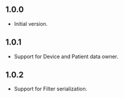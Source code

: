 ## 1.0.0

- Initial version.

## 1.0.1

- Support for Device and Patient data owner.

## 1.0.2

- Support for Filter serialization.
